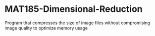 # MAT185-Dimensional-Reduction
Program that compresses the size of image files without compromising image quality to optimize memory usage 
